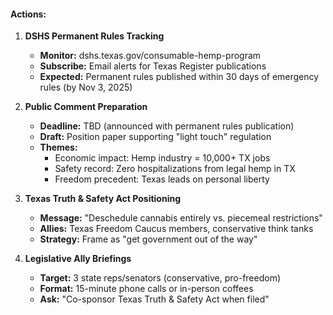 #### **Actions:**

1. **DSHS Permanent Rules Tracking**
   - **Monitor:** dshs.texas.gov/consumable-hemp-program
   - **Subscribe:** Email alerts for Texas Register publications
   - **Expected:** Permanent rules published within 30 days of emergency rules (by Nov 3, 2025)

2. **Public Comment Preparation**
   - **Deadline:** TBD (announced with permanent rules publication)
   - **Draft:** Position paper supporting "light touch" regulation
   - **Themes:**
     - Economic impact: Hemp industry = 10,000+ TX jobs
     - Safety record: Zero hospitalizations from legal hemp in TX
     - Freedom precedent: Texas leads on personal liberty

3. **Texas Truth & Safety Act Positioning**
   - **Message:** "Deschedule cannabis entirely vs. piecemeal restrictions"
   - **Allies:** Texas Freedom Caucus members, conservative think tanks
   - **Strategy:** Frame as "get government out of the way"

4. **Legislative Ally Briefings**
   - **Target:** 3 state reps/senators (conservative, pro-freedom)
   - **Format:** 15-minute phone calls or in-person coffees
   - **Ask:** "Co-sponsor Texas Truth & Safety Act when filed"
